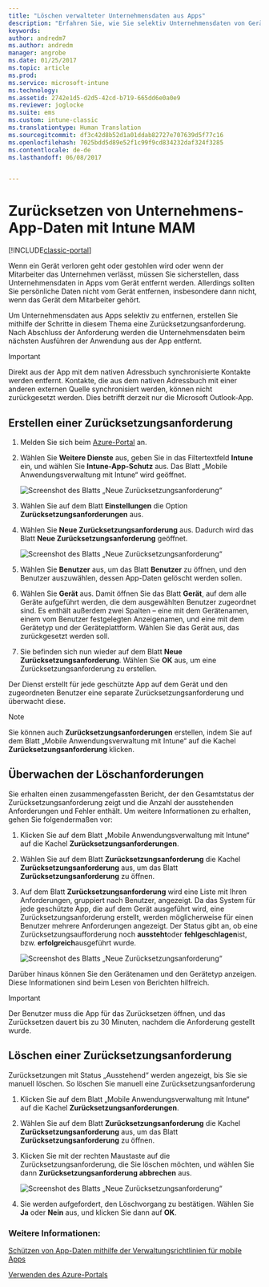 ```yaml
---
title: "Löschen verwalteter Unternehmensdaten aus Apps"
description: "Erfahren Sie, wie Sie selektiv Unternehmensdaten von Geräten entfernen können."
keywords: 
author: andredm7
ms.author: andredm
manager: angrobe
ms.date: 01/25/2017
ms.topic: article
ms.prod: 
ms.service: microsoft-intune
ms.technology: 
ms.assetid: 2742e1d5-d2d5-42cd-b719-665dd6e0a0e9
ms.reviewer: joglocke
ms.suite: ems
ms.custom: intune-classic
ms.translationtype: Human Translation
ms.sourcegitcommit: df3c42d8b52d1a01ddab82727e707639d5f77c16
ms.openlocfilehash: 7025bdd5d89e52f1c99f9cd834232daf324f3285
ms.contentlocale: de-de
ms.lasthandoff: 06/08/2017


---
```


# <a name="wipe-company-app-data-with-intune-mam"></a>Zurücksetzen von Unternehmens-App-Daten mit Intune MAM

[!INCLUDE[classic-portal](../includes/classic-portal.md)]

Wenn ein Gerät verloren geht oder gestohlen wird oder wenn der Mitarbeiter das Unternehmen verlässt, müssen Sie sicherstellen, dass Unternehmensdaten in Apps vom Gerät entfernt werden. Allerdings sollten Sie persönliche Daten nicht vom Gerät entfernen, insbesondere dann nicht, wenn das Gerät dem Mitarbeiter gehört.

Um Unternehmensdaten aus Apps selektiv zu entfernen, erstellen Sie mithilfe der Schritte in diesem Thema eine Zurücksetzungsanforderung. Nach Abschluss der Anforderung werden die Unternehmensdaten beim nächsten Ausführen der Anwendung aus der App entfernt.

>[!IMPORTANT]
> Direkt aus der App mit dem nativen Adressbuch synchronisierte Kontakte werden entfernt. Kontakte, die aus dem nativen Adressbuch mit einer anderen externen Quelle synchronisiert werden, können nicht zurückgesetzt werden. Dies betrifft derzeit nur die Microsoft Outlook-App.

## <a name="create-a-wipe-request"></a>Erstellen einer Zurücksetzungsanforderung

1.  Melden Sie sich beim [Azure-Portal](https://portal.azure.com) an.

2.  Wählen Sie **Weitere Dienste** aus, geben Sie in das Filtertextfeld **Intune** ein, und wählen Sie **Intune-App-Schutz** aus. Das Blatt „Mobile Anwendungsverwaltung mit Intune“ wird geöffnet.

    ![Screenshot des Blatts „Neue Zurücksetzungsanforderung“](../media/AppManagement/wipe-request-mam-main-blade.png)

2.  Wählen Sie auf dem Blatt **Einstellungen** die Option **Zurücksetzungsanforderungen** aus.

3.  Wählen Sie **Neue Zurücksetzungsanforderung** aus. Dadurch wird das Blatt **Neue Zurücksetzungsanforderung** geöffnet.

    ![Screenshot des Blatts „Neue Zurücksetzungsanforderung“](../media/AppManagement/AzurePortal_MAM_NewWipeRequest.png)

4.  Wählen Sie **Benutzer** aus, um das Blatt **Benutzer** zu öffnen, und den Benutzer auszuwählen, dessen App-Daten gelöscht werden sollen.

5.  Wählen Sie **Gerät** aus. Damit öffnen Sie das Blatt **Gerät**, auf dem alle Geräte aufgeführt werden, die dem ausgewählten Benutzer zugeordnet sind. Es enthält außerdem zwei Spalten – eine mit dem Gerätenamen, einem vom Benutzer festgelegten Anzeigenamen, und eine mit dem Gerätetyp und der Geräteplattform. Wählen Sie das Gerät aus, das zurückgesetzt werden soll.

6.  Sie befinden sich nun wieder auf dem Blatt **Neue Zurücksetzungsanforderung**. Wählen Sie **OK** aus, um eine Zurücksetzungsanforderung zu erstellen. 

Der Dienst erstellt für jede geschützte App auf dem Gerät und den zugeordneten Benutzer eine separate Zurücksetzungsanforderung und überwacht diese.

>[!NOTE]
> Sie können auch **Zurücksetzungsanforderungen** erstellen, indem Sie auf dem Blatt „Mobile Anwendungsverwaltung mit Intune“ auf die Kachel **Zurücksetzungsanforderung** klicken.

## <a name="monitor-your-wipe-requests"></a>Überwachen der Löschanforderungen

Sie erhalten einen zusammengefassten Bericht, der den Gesamtstatus der Zurücksetzungsanforderung zeigt und die Anzahl der ausstehenden Anforderungen und Fehler enthält. Um weitere Informationen zu erhalten, gehen Sie folgendermaßen vor:

1.  Klicken Sie auf dem Blatt „Mobile Anwendungsverwaltung mit Intune“ auf die Kachel **Zurücksetzungsanforderungen**.

2.  Wählen Sie auf dem Blatt **Zurücksetzungsanforderung** die Kachel **Zurücksetzungsanforderung** aus, um das Blatt **Zurücksetzungsanforderung** zu öffnen.

3.  Auf dem Blatt **Zurücksetzungsanforderung** wird eine Liste mit Ihren Anforderungen, gruppiert nach Benutzer, angezeigt. Da das System für jede geschützte App, die auf dem Gerät ausgeführt wird, eine Zurücksetzungsanforderung erstellt, werden möglicherweise für einen Benutzer mehrere Anforderungen angezeigt. Der Status gibt an, ob eine Zurücksetzungsaufforderung noch **aussteht**oder **fehlgeschlagen**ist, bzw. **erfolgreich**ausgeführt wurde.

    ![Screenshot des Blatts „Neue Zurücksetzungsanforderung“](../media/AppManagement/wipe-request-status-1.png)

Darüber hinaus können Sie den Gerätenamen und den Gerätetyp anzeigen. Diese Informationen sind beim Lesen von Berichten hilfreich.

>[!IMPORTANT]
> Der Benutzer muss die App für das Zurücksetzen öffnen, und das Zurücksetzen dauert bis zu 30 Minuten, nachdem die Anforderung gestellt wurde.

## <a name="delete-a-wipe-request"></a>Löschen einer Zurücksetzungsanforderung

Zurücksetzungen mit Status „Ausstehend“ werden angezeigt, bis Sie sie manuell löschen.  So löschen Sie manuell eine Zurücksetzungsanforderung

1.  Klicken Sie auf dem Blatt „Mobile Anwendungsverwaltung mit Intune“ auf die Kachel **Zurücksetzungsanforderungen**.

2.  Wählen Sie auf dem Blatt **Zurücksetzungsanforderung** die Kachel **Zurücksetzungsanforderung** aus, um das Blatt **Zurücksetzungsanforderung** zu öffnen.

3.  Klicken Sie mit der rechten Maustaste auf die Zurücksetzungsanforderung, die Sie löschen möchten, und wählen Sie dann **Zurücksetzungsanforderung abbrechen** aus.

    ![Screenshot des Blatts „Neue Zurücksetzungsanforderung“](../media/AppManagement/delete-wipe-request.png)

4.  Sie werden aufgefordert, den Löschvorgang zu bestätigen. Wählen Sie **Ja** oder **Nein** aus, und klicken Sie dann auf **OK**.


### <a name="see-also"></a>Weitere Informationen:
[Schützen von App-Daten mithilfe der Verwaltungsrichtlinien für mobile Apps](protect-app-data-using-mobile-app-management-policies-with-microsoft-intune.md)

[Verwenden des Azure-Portals](azure-portal-for-microsoft-intune-mam-policies.md)

